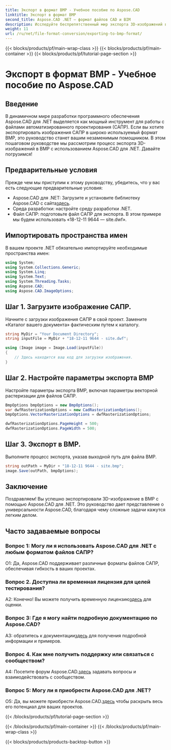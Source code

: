 ```yaml
---
title: Экспорт в формат BMP - Учебное пособие по Aspose.CAD
linktitle: Экспорт в формат BMP
second_title: Aspose.CAD .NET — формат файлов CAD и BIM
description: Исследуйте беспрепятственный мир экспорта 3D-изображений в BMP с помощью Aspose.CAD для .NET. Следуйте нашему руководству, чтобы работать без проблем.
weight: 11
url: /ru/net/file-format-conversion/exporting-to-bmp-format/
---
```


{{< blocks/products/pf/main-wrap-class >}}
{{< blocks/products/pf/main-container >}}
{{< blocks/products/pf/tutorial-page-section >}}

# Экспорт в формат BMP - Учебное пособие по Aspose.CAD

## Введение

В динамичном мире разработки программного обеспечения Aspose.CAD для .NET выделяется как мощный инструмент для работы с файлами автоматизированного проектирования (САПР). Если вы хотите экспортировать изображения САПР в широко используемый формат BMP, это руководство станет вашим незаменимым помощником. В этом пошаговом руководстве мы рассмотрим процесс экспорта 3D-изображений в BMP с использованием Aspose.CAD для .NET. Давайте погрузимся!

## Предварительные условия

Прежде чем мы приступим к этому руководству, убедитесь, что у вас есть следующие предварительные условия:

-  Aspose.CAD для .NET: Загрузите и установите библиотеку Aspose.CAD с сайта[здесь](https://releases.aspose.com/cad/net/).
- Среда разработки: настройте среду разработки .NET.
- Файл САПР: подготовьте файл САПР для экспорта. В этом примере мы будем использовать «18-12-11 9644 — site.dwf».

## Импортировать пространства имен

В вашем проекте .NET обязательно импортируйте необходимые пространства имен:

```csharp
using System;
using System.Collections.Generic;
using System.Linq;
using System.Text;
using System.Threading.Tasks;
using Aspose.CAD;
using Aspose.CAD.ImageOptions;
```

## Шаг 1. Загрузите изображение САПР.

Начните с загрузки изображения САПР в свой проект. Замените «Каталог вашего документа» фактическим путем к каталогу.

```csharp
string MyDir = "Your Document Directory";
string inputFile = MyDir + "18-12-11 9644 - site.dwf";

using (Image image = Image.Load(inputFile))
{
    // Здесь находится ваш код для загрузки изображения.
}
```

## Шаг 2. Настройте параметры экспорта BMP

Настройте параметры экспорта BMP, включая параметры векторной растеризации для файлов САПР.

```csharp
BmpOptions bmpOptions = new BmpOptions();
var dwfRasterizationOptions = new CadRasterizationOptions();
bmpOptions.VectorRasterizationOptions = dwfRasterizationOptions;

dwfRasterizationOptions.PageHeight = 500;
dwfRasterizationOptions.PageWidth = 500;
```

## Шаг 3. Экспорт в BMP.

Выполните процесс экспорта, указав выходной путь для файла BMP.

```csharp
string outPath = MyDir + "18-12-11 9644 - site.bmp";
image.Save(outPath, bmpOptions);
```

## Заключение

Поздравляем! Вы успешно экспортировали 3D-изображение в BMP с помощью Aspose.CAD для .NET. Это руководство дает представление о универсальности Aspose.CAD, благодаря чему сложные задачи кажутся легким делом.

## Часто задаваемые вопросы

### Вопрос 1: Могу ли я использовать Aspose.CAD для .NET с любым форматом файлов САПР?

О1: Да, Aspose.CAD поддерживает различные форматы файлов САПР, обеспечивая гибкость в ваших проектах.

### Вопрос 2. Доступна ли временная лицензия для целей тестирования?

 А2: Конечно! Вы можете получить временную лицензию[здесь](https://purchase.aspose.com/temporary-license/) для оценки.

### Вопрос 3: Где я могу найти подробную документацию по Aspose.CAD?

 A3: обратитесь к документации[здесь](https://reference.aspose.com/cad/net/) для получения подробной информации и примеров.

### Вопрос 4. Как мне получить поддержку или связаться с сообществом?

 A4: Посетите форум Aspose.CAD.[здесь](https://forum.aspose.com/c/cad/19) задавать вопросы и взаимодействовать с сообществом.

### Вопрос 5: Могу ли я приобрести Aspose.CAD для .NET?

 О5: Да, вы можете приобрести Aspose.CAD.[здесь](https://purchase.aspose.com/buy) чтобы раскрыть весь его потенциал для ваших проектов.

{{< /blocks/products/pf/tutorial-page-section >}}

{{< /blocks/products/pf/main-container >}}
{{< /blocks/products/pf/main-wrap-class >}}

{{< blocks/products/products-backtop-button >}}
